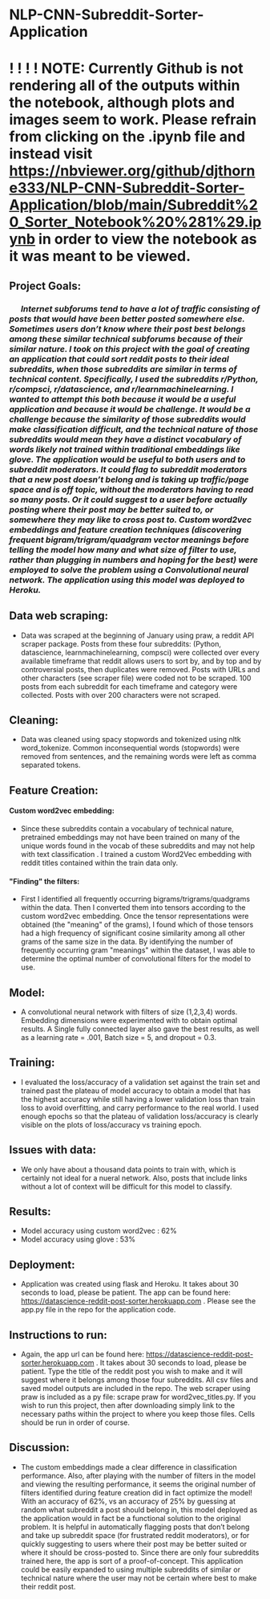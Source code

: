 # NLP-CNN-Subreddit-Sorter-Application

# ! ! ! ! NOTE: Currently Github is not rendering all of the outputs within the notebook, although plots and images seem to work. Please refrain from clicking on the .ipynb file and instead visit https://nbviewer.org/github/djthorne333/NLP-CNN-Subreddit-Sorter-Application/blob/main/Subreddit%20_Sorter_Notebook%20%281%29.ipynb in order to view the notebook as it was meant to be viewed.

## Project Goals: 
    
###  &nbsp;&nbsp;&nbsp;&nbsp;&nbsp;   *Internet subforums tend to have a  lot of traffic consisting of posts that would have been better posted somewhere else. Sometimes users don’t know where their post best belongs among these similar technical subforums because of their similar nature.  I took on this project with the goal of creating an application that could sort reddit posts to their ideal subreddits, when those subreddits are similar in terms of technical content. Specifically, I used the subreddits r/Python, r/compsci, r/datascience, and r/learnmachinelearning. I wanted to attempt this both because it would be a useful application and because it would be challenge. It would be a challenge because the similarity of those subreddits would make classification difficult, and the technical nature of those subreddits would mean they have a distinct vocabulary of words likely not trained within traditional embeddings like glove. The application would be useful to both users and to subreddit moderators. It could flag to subreddit moderators that a new post doesn’t belong and is taking up traffic/page space and is off topic, without the moderators having to read so many posts. Or it could suggest to a user before actually posting where their post may be better suited to, or somewhere they may like to cross post to.  Custom word2vec embeddings and feature creation techniques (discovering frequent bigram/trigram/quadgram vector meanings before telling the model how many and what size of filter to use, rather than plugging in numbers and hoping for the best) were employed to solve the problem using a Convolutional neural  network. The application using this model was deployed to Heroku.*



    
    
## Data web scraping:
* Data was scraped at the beginning of January using praw, a reddit API scraper package. Posts from these four subreddits: (Python, datascience, learnmachinelearning, compsci) were collected over every available timeframe that reddit allows users to sort by, and by top and by controversial posts, then duplicates were removed. Posts with URLs and other characters (see scraper file) were coded not to be scraped. 100 posts from each subreddit for each timeframe and category were collected. Posts with over 200 characters were not scraped.

## Cleaning:
* Data was cleaned using spacy stopwords and tokenized using nltk word_tokenize. Common inconsequential words (stopwords) were removed from sentences, and the remaining words were left as comma separated tokens.

## Feature Creation:

#### Custom word2vec embedding:
* Since these subreddits contain a vocabulary of technical nature, pretrained embeddings may not have been trained on many of the unique words found in the vocab of these subreddits and may not help with text classification . I trained a custom Word2Vec embedding with reddit titles contained within the train data only.

#### "Finding" the filters:
* First I identified all frequently occurring bigrams/trigrams/quadgrams within the data. Then I converted them into tensors according to the custom word2vec embedding. Once the tensor representations were obtained (the "meaning" of the grams), I found which of those tensors had a high frequency of significant cosine similarity among all other grams of the same size in the data. By identifying the number of frequently occurring gram "meanings" within the dataset, I was able to determine the optimal number of convolutional filters for the model to use.




## Model:
* A convolutional neural network with filters of size (1,2,3,4) words. Embedding dimensions were experimented with to obtain optimal results. A Single fully connected layer also gave the best results, as well as a learning rate = .001, Batch size = 5, and dropout = 0.3.

## Training:
* I evaluated the loss/accuracy of a validation set against the train set and trained past the plateau of model accuracy to obtain a model that has the highest accuracy while still having a lower validation loss than train loss to avoid overfitting, and carry performance to the real world. I used enough epochs so that the plateau of validation loss/accuracy is clearly visible on the plots of loss/accuracy vs training epoch.


## Issues with data:
* We only have about a thousand data points to train with, which is certainly not ideal for a nueral network. Also, posts that include links without a lot of context will be difficult for this model to classify.

## Results:
* Model accuracy using custom word2vec : 62%
* Model accuracy using glove : 53%



## Deployment:
* Application was created using flask and Heroku. It takes about 30 seconds to load, please be patient. The app can be found here: https://datascience-reddit-post-sorter.herokuapp.com . Please see the app.py file in the repo for the application code. 

## Instructions to run:
* Again, the app url can be found here: https://datascience-reddit-post-sorter.herokuapp.com . It takes about 30 seconds to load, please be patient.  Type the title of the reddit post you wish to make and it will suggest where it belongs among those four subreddits. All csv files and saved model outputs are included in the repo. The web scraper using praw is included as a py file: scrape praw for word2vec_titles.py. If you wish to run this project, then after downloading simply link to the necessary paths within the project to where you keep those files. Cells should be run in order of course.


## Discussion:
* The custom embeddings made a clear difference in classification performance. Also, after playing with the number of filters in the model and viewing the resulting performance, it seems the original number of filters identified during feature creation did in fact optimize the model! With an accuracy of 62%, vs an accuracy of 25%  by guessing at random what subreddit a post should belong in, this model deployed as the application would in fact be a functional solution to the original problem. It is helpful in automatically flagging posts that don’t belong and take up subreddit space (for frustrated reddit moderators), or for quickly suggesting to users where their post may be better suited or where it should be cross-posted to. Since there are only four subreddits trained here, the app is sort of a proof-of-concept. This application could be easily expanded to using multiple subreddits of similar or technical nature where the user may not be certain where best to make their reddit post.
